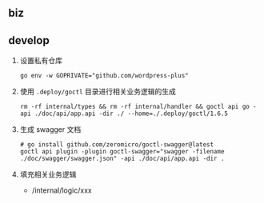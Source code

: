 ## biz

## develop

1. 设置私有仓库

   ```shell
   go env -w GOPRIVATE="github.com/wordpress-plus"
   ```

2. 使用 `.deploy/goctl` 目录进行相关业务逻辑的生成

   ```shell
   rm -rf internal/types && rm -rf internal/handler && goctl api go -api ./doc/api/app.api -dir ./ --home=./.deploy/goctl/1.6.5
   ```

3. 生成 swagger 文档

   ```shell
   # go install github.com/zeromicro/goctl-swagger@latest
   goctl api plugin -plugin goctl-swagger="swagger -filename ./doc/swagger/swagger.json" -api ./doc/api/app.api -dir .
   ```

4. 填充相关业务逻辑

   - /internal/logic/xxx
